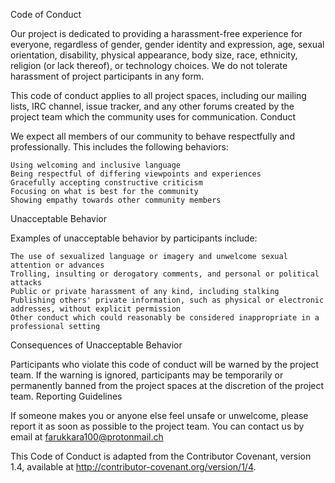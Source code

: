 Code of Conduct

Our project is dedicated to providing a harassment-free experience for everyone, regardless of gender, gender identity and expression, age, sexual orientation, disability, physical appearance, body size, race, ethnicity, religion (or lack thereof), or technology choices. We do not tolerate harassment of project participants in any form.

This code of conduct applies to all project spaces, including our mailing lists, IRC channel, issue tracker, and any other forums created by the project team which the community uses for communication.
Conduct

We expect all members of our community to behave respectfully and professionally. This includes the following behaviors:

    Using welcoming and inclusive language
    Being respectful of differing viewpoints and experiences
    Gracefully accepting constructive criticism
    Focusing on what is best for the community
    Showing empathy towards other community members

Unacceptable Behavior

Examples of unacceptable behavior by participants include:

    The use of sexualized language or imagery and unwelcome sexual attention or advances
    Trolling, insulting or derogatory comments, and personal or political attacks
    Public or private harassment of any kind, including stalking
    Publishing others' private information, such as physical or electronic addresses, without explicit permission
    Other conduct which could reasonably be considered inappropriate in a professional setting

Consequences of Unacceptable Behavior

Participants who violate this code of conduct will be warned by the project team. If the warning is ignored, participants may be temporarily or permanently banned from the project spaces at the discretion of the project team.
Reporting Guidelines

If someone makes you or anyone else feel unsafe or unwelcome, please report it as soon as possible to the project team. You can contact us by email at farukkara100@protonmail.ch

This Code of Conduct is adapted from the Contributor Covenant, version 1.4, available at http://contributor-covenant.org/version/1/4.